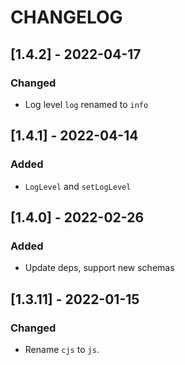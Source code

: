 # CHANGELOG

## [1.4.2] - 2022-04-17
### Changed
- Log level `log` renamed to `info`

## [1.4.1] - 2022-04-14
### Added
- `LogLevel` and `setLogLevel`

## [1.4.0] - 2022-02-26
### Added
- Update deps, support new schemas

## [1.3.11] - 2022-01-15
### Changed
- Rename `cjs` to `js`.